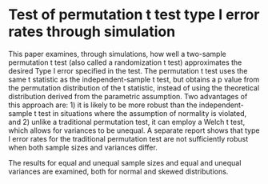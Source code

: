 # Test of permutation t test type I error rates through simulation
This paper examines, through simulations, how well a two-sample permutation t test (also called a randomization t test) approximates the desired Type I error specified in the test. The permutation t test uses the same t statistic as the independent-sample t test, but obtains a p value from the permutation distribution of the t statistic, instead of using the theoretical distribution derived from the parametric assumption. Two advantages of this approach are: 1) it is likely to be more robust than the independent-sample t test in situations where the assumption of normality is violated, and 2) unlike a traditional permutation test, it can employ a Welch t test, which allows for variances to be unequal. A separate report shows that type I error rates for the traditional permutation test are not sufficiently robust when both sample sizes and variances differ.

The results for equal and unequal sample sizes and equal and unequal variances are examined, both for normal and skewed distributions.

